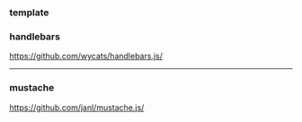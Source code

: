 ### template

### handlebars
https://github.com/wycats/handlebars.js/

---

### mustache
https://github.com/janl/mustache.js/







